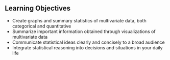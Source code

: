 Learning Objectives
------------------------------------

* Create graphs and summary statistics of multivariate data, both categorical and quantitative
* Summarize important information obtained through visualizations of multivariate data
* Communicate statistical ideas clearly and concisely to a broad audience
* Integrate statistical reasoning into decisions and situations in your daily life


